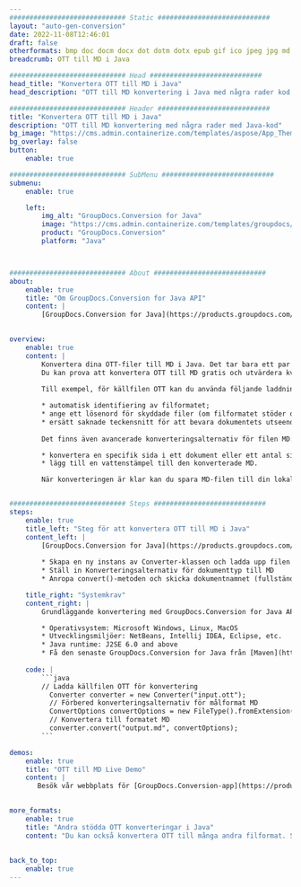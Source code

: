 ```yaml
---
############################# Static ############################
layout: "auto-gen-conversion"
date: 2022-11-08T12:46:01
draft: false
otherformats: bmp doc docm docx dot dotm dotx epub gif ico jpeg jpg md odt ott pdf png psd rtf tex tif tiff txt xps
breadcrumb: OTT till MD i Java

############################# Head ############################
head_title: "Konvertera OTT till MD i Java"
head_description: "OTT till MD konvertering i Java med några rader kod. Konvertera över 160 filformat med hjälp av GroupDocs dokumentkonverterings-API för Java"

############################# Header ############################
title: "Konvertera OTT till MD i Java"
description: "OTT till MD konvertering med några rader med Java-kod"
bg_image: "https://cms.admin.containerize.com/templates/aspose/App_Themes/V3/images/bg/header1.png"
bg_overlay: false
button:
    enable: true

############################# SubMenu ############################
submenu:
    enable: true

    left:
        img_alt: "GroupDocs.Conversion for Java"
        image: "https://cms.admin.containerize.com/templates/groupdocs/images/product-logos/90x90-noborder/groupdocs-conversion-java.png"
        product: "GroupDocs.Conversion"
        platform: "Java"



############################# About ############################
about:
    enable: true
    title: "Om GroupDocs.Conversion for Java API"
    content: |
        [GroupDocs.Conversion for Java](https://products.groupdocs.com/conversion/java/) är ett avancerat filformatkonverterings-API för konvertering mellan populära bild- och dokumentformat som Microsoft Office, OpenDocument, PDF, HTML, e-post, CAD. och mycket mer med bara några rader kod. Det inbyggda API:t upptäcker automatiskt formaten för originaldokumenten och erbjuder många alternativ för att anpassa de konverterade dokumenten. Tillsammans med funktionen att extrahera information från ett dokument, stöder den också cachelagring av konverteringsresultaten till den lokala disken som standard. Men alla typer av cachelagring kan stödjas genom att implementera lämpliga gränssnitt - Amazon S3, Dropbox, Google Drive, Windows Azure, Reddis eller andra.
    

overview:
    enable: true
    content: |
        Konvertera dina OTT-filer till MD i Java. Det tar bara ett par rader med Java-kod på valfri plattform, som Windows, Linux, macOS.
        Du kan prova att konvertera OTT till MD gratis och utvärdera kvaliteten på konverteringsresultaten. Tillsammans med enkla filkonverteringsskript kan du prova mer sofistikerade alternativ för att ladda källfilen OTT och lagra MD-utdata. 
        
        Till exempel, för källfilen OTT kan du använda följande laddningsalternativ:

        * automatisk identifiering av filformatet;
        * ange ett lösenord för skyddade filer (om filformatet stöder det);
        * ersätt saknade teckensnitt för att bevara dokumentets utseende.
        
        Det finns även avancerade konverteringsalternativ för filen MD:

        * konvertera en specifik sida i ett dokument eller ett antal sidor;
        * lägg till en vattenstämpel till den konverterade MD.

        När konverteringen är klar kan du spara MD-filen till din lokala filsökväg eller till tredje parts lagring såsom FTP, Amazon S3, Google Drive, Dropbox etc. Observera - för att konvertera OTT till MD behöver du inte installera någon ytterligare programvara, såsom MS Office, Open Office, Adobe Acrobat Reader etc.


############################# Steps ############################
steps:
    enable: true
    title_left: "Steg för att konvertera OTT till MD i Java"
    content_left: |
        [GroupDocs.Conversion for Java](https://products.groupdocs.com/conversion/java/) låter utvecklare enkelt konvertera OTT fil till MD med några rader kod.
        
        * Skapa en ny instans av Converter-klassen och ladda upp filen OTT med den fullständiga sökvägen
        * Ställ in Konverteringsalternativ för dokumenttyp till MD
        * Anropa convert()-metoden och skicka dokumentnamnet (fullständig sökväg) och formatet (MD) som en parameter

    title_right: "Systemkrav"
    content_right: |
        Grundläggande konvertering med GroupDocs.Conversion for Java API kan göras med bara några rader kod. Våra API:er stöds på alla större plattformar och operativsystem. Innan du kör koden nedan, se till att du har följande förutsättningar installerade på ditt system.

        * Operativsystem: Microsoft Windows, Linux, MacOS
        * Utvecklingsmiljöer: NetBeans, Intellij IDEA, Eclipse, etc.
        * Java runtime: J2SE 6.0 and above
        * Få den senaste GroupDocs.Conversion for Java från [Maven](https://repository.groupdocs.com/webapp/#/artifacts/browse/tree/General/repo/com/groupdocs/groupdocs-conversion)
         
    code: |
        ```java    
        // Ladda källfilen OTT för konvertering
          Converter converter = new Converter("input.ott");
          // Förbered konverteringsalternativ för målformat MD
          ConvertOptions convertOptions = new FileType().fromExtension("md").getConvertOptions();
          // Konvertera till formatet MD
          converter.convert("output.md", convertOptions);
        ```

demos:
    enable: true
    title: "OTT till MD Live Demo"
    content: |
       Besök vår webbplats för [GroupDocs.Conversion-app](https://products.groupdocs.app/conversion/family) och försök konvertera OTT till MD nu. Den kostnadsfria demon har följande fördelar
          

more_formats:
    enable: true
    title: "Andra stödda OTT konverteringar i Java"
    content: "Du kan också konvertera OTT till många andra filformat. Se listan nedan."
       
       
back_to_top:
    enable: true
---
```

